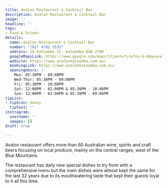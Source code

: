 ```yaml
---
title: Avalon Restaurant & Cocktail Bar
description: Avalon Restaurant & Cocktail Bar
image: ''
headline: ''
tags:
- Food & Drinks
details:
  name: Avalon Restaurant & Cocktail Bar
  number: "(02) 4782 5532"
  address: 18 Katoomba St, Katoomba NSW 2780
  googleMapsLink: https://www.google.com/maps?client=firefox-b-d&q=avalon+restaurant+and+cocktail+katoomba&um=1&ie=UTF-8&sa=X&ved=2ahUKEwjs1uG42PD4AhXQ8zgGHflkAVIQ_AUoAXoECAEQAw
  website: https://www.avalonkatoomba.com.au/
  bookingLink: https://www.avalonkatoomba.com.au/
  openingHours: |-
    Mon: 05:30PM - 09:00PM
    Wed-Thur: 05:30PM - 09:00PM
    Fri: 05:30PM - 10:00PM
    Sat: 12:00PM - 02:00PM & 05:30PM - 10:00PM
    Sun: 12:00PM - 02:00PM & 05:30PM - 09:00PM
tipList:
- tipIcon: money
  tipText: ''
instragram:
  username: ''
  images: []
draft: true

---
```


Avalon restaurant offers more than 80 Australian wine, spirits and craft beers focusing on local produce, mainly on the central ranges, west of the Blue Mountains. 

The restaurant has daily new special dishes to try from with a comprehensive menu but the main dishes were almost kept the same for the last 32 years due to its mouthwatering taste that kept their guests loyal to it all this time. 

## 

## 